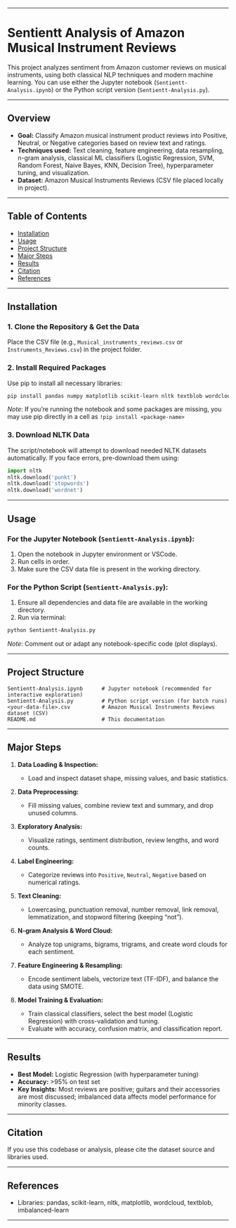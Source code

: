 
---

# Sentientt Analysis of Amazon Musical Instrument Reviews

This project analyzes sentiment from Amazon customer reviews on musical instruments, using both classical NLP techniques and modern machine learning. You can use either the Jupyter notebook (`Sentientt-Analysis.ipynb`) or the Python script version (`Sentientt-Analysis.py`).

---

## Overview

* **Goal:** Classify Amazon musical instrument product reviews into Positive, Neutral, or Negative categories based on review text and ratings.
* **Techniques used:** Text cleaning, feature engineering, data resampling, n-gram analysis, classical ML classifiers (Logistic Regression, SVM, Random Forest, Naive Bayes, KNN, Decision Tree), hyperparameter tuning, and visualization.
* **Dataset:** Amazon Musical Instruments Reviews (CSV file placed locally in project).

---

## Table of Contents

* [Installation](#installation)
* [Usage](#usage)
* [Project Structure](#project-structure)
* [Major Steps](#major-steps)
* [Results](#results)
* [Citation](#citation)
* [References](#references)

---

## Installation

### 1. Clone the Repository & Get the Data

Place the CSV file (e.g., `Musical_instruments_reviews.csv` or `Instruments_Reviews.csv`) in the project folder.

### 2. Install Required Packages

Use pip to install all necessary libraries:

```bash
pip install pandas numpy matplotlib scikit-learn nltk textblob wordcloud imbalanced-learn
```

*Note*: If you’re running the notebook and some packages are missing, you may use pip directly in a cell as `!pip install <package-name>`

### 3. Download NLTK Data

The script/notebook will attempt to download needed NLTK datasets automatically. If you face errors, pre-download them using:

```python
import nltk
nltk.download('punkt')
nltk.download('stopwords')
nltk.download('wordnet')
```

---

## Usage

### For the Jupyter Notebook (`Sentientt-Analysis.ipynb`):

1. Open the notebook in Jupyter environment or VSCode.
2. Run cells in order.
3. Make sure the CSV data file is present in the working directory.

### For the Python Script (`Sentientt-Analysis.py`):

1. Ensure all dependencies and data file are available in the working directory.
2. Run via terminal:

```bash
python Sentientt-Analysis.py
```

*Note*: Comment out or adapt any notebook-specific code (plot displays).

---

## Project Structure

```
Sentientt-Analysis.ipynb      # Jupyter notebook (recommended for interactive exploration)
Sentientt-Analysis.py         # Python script version (for batch runs)
<your-data-file>.csv          # Amazon Musical Instruments Reviews dataset (CSV)
README.md                     # This documentation
```

---

## Major Steps

1. **Data Loading & Inspection:**

   * Load and inspect dataset shape, missing values, and basic statistics.

2. **Data Preprocessing:**

   * Fill missing values, combine review text and summary, and drop unused columns.

3. **Exploratory Analysis:**

   * Visualize ratings, sentiment distribution, review lengths, and word counts.

4. **Label Engineering:**

   * Categorize reviews into `Positive`, `Neutral`, `Negative` based on numerical ratings.

5. **Text Cleaning:**

   * Lowercasing, punctuation removal, number removal, link removal, lemmatization, and stopword filtering (keeping “not”).

6. **N-gram Analysis & Word Cloud:**

   * Analyze top unigrams, bigrams, trigrams, and create word clouds for each sentiment.

7. **Feature Engineering & Resampling:**

   * Encode sentiment labels, vectorize text (TF-IDF), and balance the data using SMOTE.

8. **Model Training & Evaluation:**

   * Train classical classifiers, select the best model (Logistic Regression) with cross-validation and tuning.
   * Evaluate with accuracy, confusion matrix, and classification report.

---

## Results

* **Best Model:** Logistic Regression (with hyperparameter tuning)
* **Accuracy:** >95% on test set
* **Key Insights:** Most reviews are positive; guitars and their accessories are most discussed; imbalanced data affects model performance for minority classes.

---

## Citation

If you use this codebase or analysis, please cite the dataset source and libraries used.

---

## References

* Libraries: pandas, scikit-learn, nltk, matplotlib, wordcloud, textblob, imbalanced-learn

---
